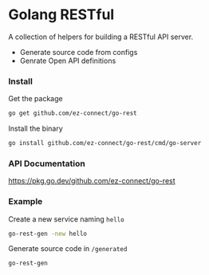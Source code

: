 # Golang RESTful

A collection of helpers for building a RESTful API server.

- Generate source code from configs
- Genrate Open API definitions

### Install

Get the package

```bash
go get github.com/ez-connect/go-rest
```

Install the binary

```bash
go install github.com/ez-connect/go-rest/cmd/go-server
```

### API Documentation

https://pkg.go.dev/github.com/ez-connect/go-rest

### Example

Create a new service naming  `hello`

```bash
go-rest-gen -new hello
```

Generate source code in `/generated`

```bash
go-rest-gen
```
